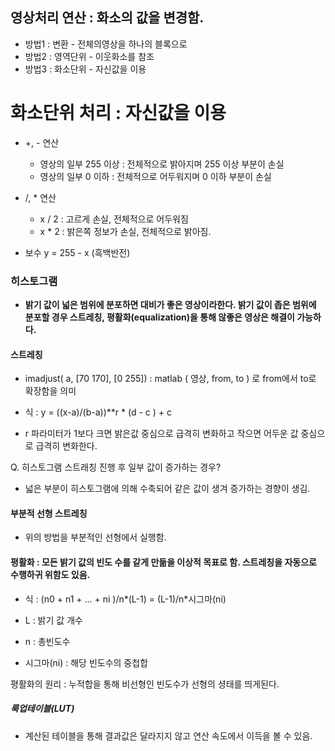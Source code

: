 ## 영상처리 연산 : 화소의 값을 변경함.

- 방법1 : 변환 - 전체의영상을 하나의 블록으로
- 방법2 : 영역단위 - 이웃화소를 참조
- 방법3 : 화소단위 - 자신값을 이용

# 화소단위 처리 : 자신값을 이용
- +, - 연산
  - 영상의 일부 255 이상 : 전체적으로 밝아지며 255 이상 부분이 손실
  - 영상의 일부 0 이하 : 전체적으로 어두워지며 0 이하 부분이 손실
 
- /, * 연산
  - x / 2 : 고르게 손실, 전체적으로 어두워짐
  - x * 2 : 밝은쪽 정보가 손실, 전체적으로 밝아짐.
 
- 보수 y = 255 - x (흑백반전)

### 히스토그램  
- **밝기 값이 넓은 범위에 분포하면 대비가 좋은 영상이라한다. 밝기 값이 좁은 범위에 분포할 경우 스트레칭, 평활화(equalization)을 통해 않좋은 영상은 해결이 가능하다.**

#### 스트레칭

- imadjust( a, [70 170], [0 255]) : matlab ( 영상, from, to ) 로 from에서 to로 확장함을 의미

- 식 : y = ((x-a)/(b-a))**r * (d - c ) + c 
- r 파라미터가 1보다 크면 밝은값 중심으로 급격히 변화하고 작으면 어두운 값 중심으로 급격히 변화한다.
  
Q. 히스토그램 스트래칭 진행 후 일부 값이 증가하는 경우?
- 넓은 부분이 히스토그램에 의해 수축되어 같은 값이 생겨 증가하는 경향이 생김.

#### 부분적 선형 스트레칭

- 위의 방법을 부분적인 선형에서 실행함.

#### 평활화 : 모든 밝기 값의 빈도 수를 같게 만듦을 이상적 목표로 함. 스트레칭을 자동으로 수행하귀 위함도 있음.

- 식 : (n0 + n1 + ... + ni )/n*(L-1) = (L-1)/n*시그마(ni)

- L : 밝기 값 개수
- n : 총빈도수
- 시그마(ni) : 해당 빈도수의 중첩합


평활화의 원리 : 누적합을 통해 비선형인 빈도수가 선형의 셩태를 띄게된다.

##### 룩업테이블(LUT)

- 계산된 테이블을 통해 결과값은 달라지지 않고 연산 속도에서 이득을 볼 수 있음.
